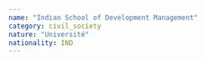 ```yaml
---
name: "Indian School of Development Management"
category: civil_society
nature: "Université"
nationality: IND
---
```

    